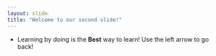```yaml
---
layout: slide
title: "Welcome to our second slide!"
---
```

* Learning by doing is the **Best** way to learn!
Use the left arrow to go back!
